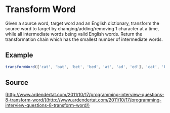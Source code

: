 # Transform Word

Given a source word, target word and an English dictionary, transform the source word to target by changing/adding/removing 1 character at a time, while all intermediate words being valid English words. Return the transformation chain which has the smallest number of intermediate words.

## Example

```js
transformWord(['cat', 'bat', 'bet', 'bed', 'at', 'ad', 'ed'], 'cat', 'bed');
```

## Source

[http://www.ardendertat.com/2011/10/17/programming-interview-questions-8-transform-word/](http://www.ardendertat.com/2011/10/17/programming-interview-questions-8-transform-word/)
